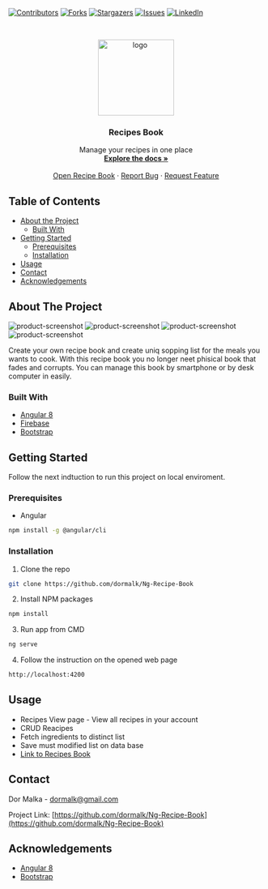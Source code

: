 <!--
*** Thanks for checking out this README Template. If you have a suggestion that would
*** make this better, please fork the repo and create a pull request or simply open
*** an issue with the tag "enhancement".
*** Thanks again! Now go create something AMAZING! :D
***
***
***
*** To avoid retyping too much info. Do a search and replace for the following:
*** github_username, repo, twitter_handle, email
-->





<!-- PROJECT SHIELDS -->
<!--
*** I'm using markdown "reference style" links for readability.
*** Reference links are enclosed in brackets [ ] instead of parentheses ( ).
*** See the bottom of this document for the declaration of the reference variables
*** for contributors-url, forks-url, etc. This is an optional, concise syntax you may use.
*** https://www.markdownguide.org/basic-syntax/#reference-style-links
-->
[![Contributors][contributors-shield]][contributors-url]
[![Forks][forks-shield]][forks-url]
[![Stargazers][stars-shield]][stars-url]
[![Issues][issues-shield]][issues-url]
[![LinkedIn][linkedin-shield]][linkedin-url]
<!--[![MIT License][license-shield]][license-url]-->



<!-- PROJECT LOGO -->
<br />
<p align="center">
  <a href="https://github.com/dormalk/Ng-Recipe-Book">
    <img src="https://i.imgur.com/AnBHVuN.png" alt="logo" width="150" height="150"/>
  </a>

  <h3 align="center">Recipes Book</h3>

  <p align="center">
    Manage your recipes in one place
    <br />
    <a href="https://github.com/dormalk/Ng-Recipe-Book"><strong>Explore the docs »</strong></a>
    <br />
    <br />
    <a href="http://ng-recipe-book-deployment-dor.s3-website.eu-west-2.amazonaws.com/" target="_blank">Open Recipe Book</a>
    ·
    <a href="https://github.com/dormalk/Ng-Recipe-Book/issues">Report Bug</a>
    ·
    <a href="https://github.com/dormalk/Ng-Recipe-Book/issues">Request Feature</a>
  </p>
</p>



<!-- TABLE OF CONTENTS -->
## Table of Contents

* [About the Project](#about-the-project)
  * [Built With](#built-with)
* [Getting Started](#getting-started)
  * [Prerequisites](#prerequisites)
  * [Installation](#installation)
* [Usage](#usage)
* [Contact](#contact)
* [Acknowledgements](#acknowledgements)
<!--* [Contributing](#contributing)
* [Roadmap](#roadmap)
* [License](#license)-->



<!-- ABOUT THE PROJECT -->
## About The Project

![product-screenshot][product-screenshot1]
![product-screenshot][product-screenshot2]
![product-screenshot][product-screenshot3]
![product-screenshot][product-screenshot4]


Create your own recipe book and create uniq sopping list for the meals you wants to cook.
With this recipe book you no longer neet phisical book that fades and corrupts.
You can manage this book by smartphone or by desk computer in easily.

### Built With

  * [Angular 8](https://angular.io/)
  * [Firebase](https://firebase.google.com/)
  * [Bootstrap](https://getbootstrap.com/)



<!-- GETTING STARTED -->
## Getting Started

Follow the next indtuction to run this project on local enviroment.
### Prerequisites

* Angular
```sh
npm install -g @angular/cli
```

### Installation
 
1. Clone the repo
```sh
git clone https://github.com/dormalk/Ng-Recipe-Book
```
2. Install NPM packages
```sh
npm install
```
3. Run app from CMD
```sh
ng serve
```
4. Follow the instruction on the opened web page
```sh
http://localhost:4200
```

<!-- USAGE EXAMPLES -->
## Usage
  - Recipes View page - View all recipes in your account
  - CRUD Reacipes 
  - Fetch ingredients to distinct list
  - Save must modified list on data base
  - <a href="http://ng-recipe-book-deployment-dor.s3-website.eu-west-2.amazonaws.com/" target="_blank">Link to Recipes Book</a>
<!--_For more examples, please refer to the [Documentation](https://example.com)_-->



<!-- ROADMAP -->
<!--## Roadmap

See the [open issues](https://github.com/dormalk/Ng-Recipe-Book/issues) for a list of proposed features (and known issues).



CONTRIBUTING
## Contributing

Contributions are what make the open source community such an amazing place to be learn, inspire, and create. Any contributions you make are **greatly appreciated**.

1. Fork the Project
2. Create your Feature Branch (`git checkout -b feature/AmazingFeature`)
3. Commit your Changes (`git commit -m 'Add some AmazingFeature'`)
4. Push to the Branch (`git push origin feature/AmazingFeature`)
5. Open a Pull Request

-->

<!-- LICENSE
## License

Distributed under the MIT License. See `LICENSE` for more information.

-->

<!-- CONTACT -->
## Contact

Dor Malka - [dormalk@gmail.com](mailto:dormalk@gmail.com)

Project Link: [https://github.com/dormalk/Ng-Recipe-Book](https://github.com/dormalk/Ng-Recipe-Book)



<!-- ACKNOWLEDGEMENTS -->
## Acknowledgements

  * [Angular 8](https://angular.io/)
  * [Bootstrap](https://getbootstrap.com/)





<!-- MARKDOWN LINKS & IMAGES -->
<!-- https://www.markdownguide.org/basic-syntax/#reference-style-links -->
[contributors-shield]: https://img.shields.io/github/contributors/dormalk/Ng-Recipe-Book.svg?style=flat-square
[contributors-url]: https://github.com/dormalk/Ng-Recipe-Book/graphs/contributors
[forks-shield]: https://img.shields.io/github/forks/dormalk/Ng-Recipe-Book.svg?style=flat-square
[forks-url]: https://github.com/dormalk/Ng-Recipe-Book/network/members
[stars-shield]: https://img.shields.io/github/stars/dormalk/Ng-Recipe-Book.svg?style=flat-square
[stars-url]: https://github.com/dormalk/Ng-Recipe-Book/stargazers
[issues-shield]: https://img.shields.io/github/issues/dormalk/Ng-Recipe-Book.svg?style=flat-square
[issues-url]: https://github.com/dormalk/Ng-Recipe-Book/issues
[license-shield]: https://img.shields.io/github/license/dormalk/Ng-Recipe-Book.svg?style=flat-square
[license-url]: https://github.com/dormalk/Ng-Recipe-Book/blob/master/LICENSE.txt
[linkedin-shield]: https://img.shields.io/badge/-LinkedIn-black.svg?style=flat-square&logo=linkedin&colorB=555
[linkedin-url]: https://www.linkedin.com/in/dor-malka-444b94116/
[product-screenshot1]: https://i.imgur.com/UjkiS7y.png
[product-screenshot2]: https://i.imgur.com/XgN96CU.png
[product-screenshot3]: https://i.imgur.com/yd35paM.png
[product-screenshot4]: https://i.imgur.com/YNCKyQC.png


